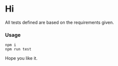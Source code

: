 # Hi

All tests defined are based on the requirements given.

### Usage

```
npm i
npm run test
```

Hope you like it.
